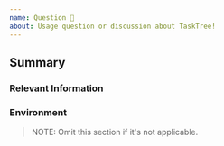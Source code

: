 ```yaml
---
name: Question 🤔
about: Usage question or discussion about TaskTree!
---
```


## Summary

### Relevant Information

### Environment

> NOTE: Omit this section if it's not applicable.

